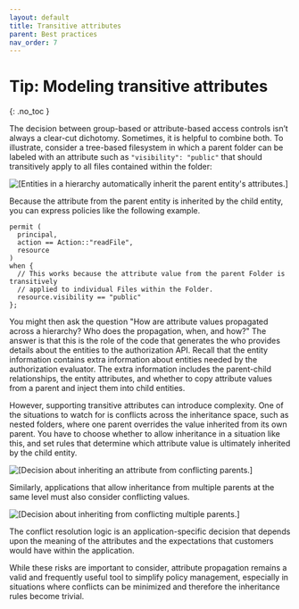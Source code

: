```yaml
---
layout: default
title: Transitive attributes
parent: Best practices
nav_order: 7
---
```


# Tip: Modeling transitive attributes
{: .no_toc }

The decision between group-based or attribute-based access controls isn’t always a clear-cut dichotomy. Sometimes, it is helpful to combine both. To illustrate, consider a tree-based filesystem in which a parent folder can be labeled with an attribute such as `"visibility": "public"` that should transitively apply to all files contained within the folder:

<!--   GET THIS WORKING TO IMPROVE IMAGE

![\[Entities in a hierarchy automatically inherit the parent entity's attributes.\]](<img width="60%" src="images/transitive-attributes.png"/>)-->

![\[Entities in a hierarchy automatically inherit the parent entity's attributes.\]](images/transitive-attributes.png)

Because the attribute from the parent entity is inherited by the child entity, you can express policies like the following example.

```cedar
permit (
  principal,
  action == Action::"readFile", 
  resource
)
when {
  // This works because the attribute value from the parent Folder is transitively
  // applied to individual Files within the Folder.
  resource.visibility == "public" 
};
```

You might then ask the question "How are attribute values propagated across a hierarchy? Who does the propagation, when, and how?" The answer is that this is the role of the code that generates the who provides details about the entities to the authorization API. Recall that the entity information contains extra information about entities needed by the authorization evaluator. The extra information includes the parent-child relationships, the entity attributes, and whether to copy attribute values from a parent and inject them into child entities.

However, supporting transitive attributes can introduce complexity. One of the situations to watch for is conflicts across the inheritance space, such as nested folders, where one parent overrides the value inherited from its own parent. You have to choose whether to allow inheritance in a situation like this, and set rules that determine which attribute value is ultimately inherited by the child entity.

<!--![\[Decision about inheriting an attribute from conflicting parents.\]](<img width="60%" src="images/transitive-attributes-2.png">)-->

![\[Decision about inheriting an attribute from conflicting parents.\]](images/transitive-attributes-2.png)

Similarly, applications that allow inheritance from multiple parents at the same level must also consider conflicting values.

<!--![\[Decision about inheriting from conflicting multiple parents.\]](<img width="60%" src="images/transitive-attributes-3.png">)-->

![\[Decision about inheriting from conflicting multiple parents.\]](images/transitive-attributes-3.png)

The conflict resolution logic is an application-specific decision that depends upon the meaning of the attributes and the expectations that customers would have within the application.

While these risks are important to consider, attribute propagation remains a valid and frequently useful tool to simplify policy management, especially in situations where conflicts can be minimized and therefore the inheritance rules become trivial.
